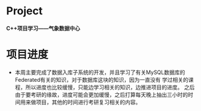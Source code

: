 # Project
**C++项目学习——气象数据中心**
# 项目进度
- 本周主要完成了数据入库子系统的开发，并且学习了有关MySQL数据库的Federated有关的知识，对于数据库这块的知识，因为一直没有
  学过相关的课程，所以进度也比较缓慢，只能边学习相关的知识，边推进项目的进度。
  之后由于要考研的缘故，进度可能会更加缓慢，之后打算每天晚上抽出三小时的时间用来做项目，其他的时间进行考研复习相关的内容。

